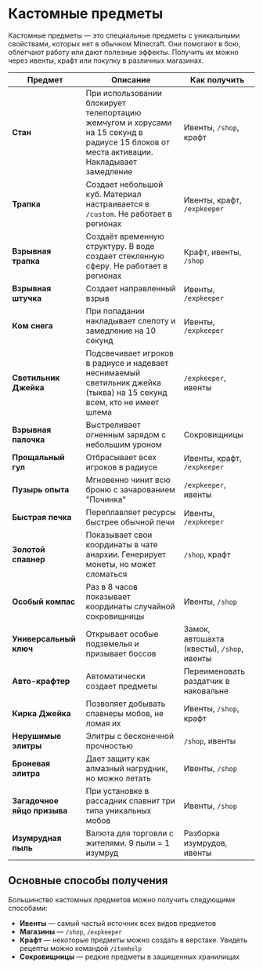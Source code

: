 # Кастомные предметы

Кастомные предметы — это специальные предметы с уникальными свойствами, которых нет в обычном Minecraft. Они помогают в бою, облегчают работу или дают полезные эффекты. Получить их можно через ивенты, крафт или покупку в различных магазинах.

| Предмет | Описание | Как получить |
|---------|----------|--------------|
| **Стан** | При использовании блокирует телепортацию жемчугом и хорусами на 15 секунд в радиусе 15 блоков от места активации. Накладывает замедление | Ивенты, `/shop`, крафт |
| **Трапка** | Создает небольшой куб. Материал настраивается в `/custom`. Не работает в регионах | Ивенты, крафт, `/expkeeper` |
| **Взрывная трапка** | Создаёт временную структуру. В воде создает стеклянную сферу. Не работает в регионах | Крафт, ивенты, `/shop` |
| **Взрывная штучка** | Создает направленный взрыв | Ивенты, `/expkeeper` |
| **Ком снега** | При попадании накладывает слепоту и замедление на 10 секунд | Ивенты, `/expkeeper` |
| **Светильник Джейка** | Подсвечивает игроков в радиусе и надевает неснимаемый светильник джейка (тыква) на 15 секунд всем, кто не имеет шлема | `/expkeeper`, ивенты |
| **Взрывная палочка** | Выстреливает огненным зарядом с небольшим уроном | Сокровищницы |
| **Прощальный гул** | Отбрасывает всех игроков в радиусе | Ивенты, крафт, `/expkeeper` |
| **Пузырь опыта** | Мгновенно чинит всю броню с зачарованием "Починка" | `/expkeeper`, ивенты |
| **Быстрая печка** | Переплавляет ресурсы быстрее обычной печи | Ивенты, `/expkeeper` |
| **Золотой спавнер** | Показывает свои координаты в чате анархии. Генерирует монеты, но может сломаться | `/shop`, крафт |
| **Особый компас** | Раз в 8 часов показывает координаты случайной сокровищницы | Ивенты, `/shop` |
| **Универсальный ключ** | Открывает особые подземелья и призывает боссов | Замок, автошахта (квесты), `/shop`, ивенты |
| **Авто-крафтер** | Автоматически создает предметы | Переименовать раздатчик в наковальне |
| **Кирка Джейка** | Позволяет добывать спавнеры мобов, не ломая их | Ивенты, `/shop`, крафт |
| **Нерушимые элитры** | Элитры с бесконечной прочностью | `/shop`, ивенты |
| **Броневая элитра** | Дает защиту как алмазный нагрудник, но можно летать | Ивенты, `/shop` |
| **Загадочное яйцо призыва** | При установке в рассадник спавнит три типа уникальных мобов | Ивенты, `/shop` |
| **Изумрудная пыль** | Валюта для торговли с жителями. 9 пыли = 1 изумруд | Разборка изумрудов, ивенты |

## Основные способы получения

Большинство кастомных предметов можно получить следующими способами:

- **Ивенты** — самый частый источник всех видов предметов
- **Магазины** — `/shop`, `/expkeeper`
- **Крафт** — некоторые предметы можно создать в верстаке. Увидеть рецепты можно командой `/itemhelp`
- **Сокровищницы** — редкие предметы в защищенных хранилищах